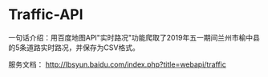 # Traffic-API
一句话介绍：用百度地图API"实时路况"功能爬取了2019年五一期间兰州市榆中县的5条道路实时路况，并保存为CSV格式。

服务文档：
http://lbsyun.baidu.com/index.php?title=webapi/traffic
